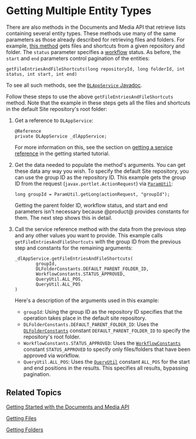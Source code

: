 # Getting Multiple Entity Types [](id=getting-multiple-entity-types)

There are also methods in the Documents and Media API that retrieve lists 
containing several entity types. These methods use many of the same parameters 
as those already described for retrieving files and folders. For example, 
[this method](@platform-ref@/7.1-latest/javadocs/portal-kernel/com/liferay/document/library/kernel/service/DLAppService.html#getFileEntriesAndFileShortcuts-long-long-int-int-int-) 
gets files and shortcuts from a given repository and folder. The `status` 
parameter specifies a 
[workflow](/discover/portal/-/knowledge_base/7-1/workflow) 
status. As before, the `start` and `end` parameters control pagination of the 
entities: 

    getFileEntriesAndFileShortcuts(long repositoryId, long folderId, int status, int start, int end)

To see all such methods, see the 
[`DLAppService` Javadoc](@platform-ref@/7.1-latest/javadocs/portal-kernel/com/liferay/document/library/kernel/service/DLAppService.html). 

Follow these steps to use the above `getFileEntriesAndFileShortcuts` method. 
Note that the example in these steps gets all the files and shortcuts in the 
default Site repository's root folder: 

1.  Get a reference to `DLAppService`: 

        @Reference
        private DLAppService _dlAppService;

    For more information on this, see the section on 
    [getting a service reference](/develop/tutorials/-/knowledge_base/7-1/getting-started-with-the-documents-and-media-api#getting-a-service-reference) 
    in the getting started tutorial. 

2.  Get the data needed to populate the method's arguments. You can get these 
    data any way you wish. To specify the default Site repository, you can use 
    the group ID as the repository ID. This example gets the group ID from the 
    request 
    (`javax.portlet.ActionRequest`) via 
    [`ParamUtil`](@platform-ref@/7.1-latest/javadocs/portal-kernel/com/liferay/portal/kernel/util/ParamUtil.html): 

        long groupId = ParamUtil.getLong(actionRequest, "groupId");

    Getting the parent folder ID, workflow status, and start and end parameters 
    isn't necessary because @product@ provides constants for them. The next step 
    shows this in detail. 

3.  Call the service reference method with the data from the previous step and 
    any other values you want to provide. This example calls 
    `getFileEntriesAndFileShortcuts` with the group ID from the previous step 
    and constants for the remaining arguments: 

        _dlAppService.getFileEntriesAndFileShortcuts(
                groupId, 
                DLFolderConstants.DEFAULT_PARENT_FOLDER_ID, 
                WorkflowConstants.STATUS_APPROVED, 
                QueryUtil.ALL_POS, 
                QueryUtil.ALL_POS
        )

    Here's a description of the arguments used in this example: 

    -   `groupId`: Using the group ID as the repository ID specifies that the 
        operation takes place in the default site repository. 
    -   `DLFolderConstants.DEFAULT_PARENT_FOLDER_ID`: Uses the 
        [`DLFolderConstants`](@platform-ref@/7.1-latest/javadocs/portal-kernel/com/liferay/document/library/kernel/model/DLFolderConstants.html) 
        constant `DEFAULT_PARENT_FOLDER_ID` to specify the repository's root 
        folder. 
    -   `WorkflowConstants.STATUS_APPROVED`: Uses the 
        [`WorkflowConstants`](@platform-ref@/7.1-latest/javadocs/portal-kernel/com/liferay/portal/kernel/workflow/WorkflowConstants.html) 
        constant `STATUS_APPROVED` to specify only files/folders that have been 
        approved via workflow. 
    -   `QueryUtil.ALL_POS`: Uses the 
        [`QueryUtil`](@platform-ref@/7.1-latest/javadocs/portal-kernel/com/liferay/portal/kernel/dao/orm/QueryUtil.html) 
        constant `ALL_POS` for the start and end positions in the results. This 
        specifies all results, bypassing pagination. 

## Related Topics [](id=related-topics)

[Getting Started with the Documents and Media API](/develop/tutorials/-/knowledge_base/7-1/getting-started-with-the-documents-and-media-api)

[Getting Files](/develop/tutorials/-/knowledge_base/7-1/getting-files)

[Getting Folders](/develop/tutorials/-/knowledge_base/7-1/getting-folders)
